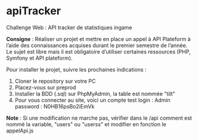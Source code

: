 # apiTracker
Challenge Web : API tracker de statistiques ingame

**Consigne** : Réaliser un projet et mettre en place un appel à API Plateform à l’aide des connaissances acquises durant le premier semestre de l’année. Le sujet est libre mais il est obligatoire d’utiliser certaines ressources (PHP, Symfony et API plateform).


Pour installer le projet, suivre les prochaines indications :
1. Cloner le repository sur votre PC
2. Placez-vous sur preprod
3. Installer la BDD (.sql) sur PhpMyAdmin, la table est nommée "tilt"
4. Pour vous connecter au site, voici un compte test
   login : Admin
   password : N0HB16psBo2iEmVk

**Note** : Si une modification ne marche pas, vérifier dans le /api comment est nommé la variable, "users" ou "userss" et modifier en fonction le appelApi.js

